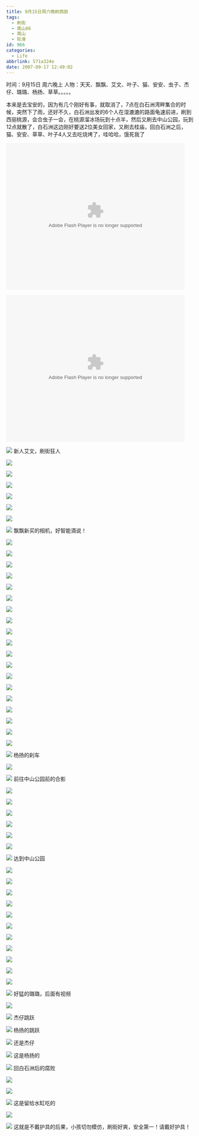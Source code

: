 ```yaml
---
title: 9月15日周六晚刷西丽
tags:
  - 刷街
  - 南山66
  - 南山
  - 轮滑
id: 966
categories:
  - Life
abbrlink: 571a324e
date: 2007-09-17 12:49:02
---
```


时间：9月15日 周六晚上
人物：天天、飘飘、艾文、叶子、猫、安安、虫子、杰仔、璐璐、杨扬、草草。。。。。

本来是去宝安的，因为有几个刚好有事，就取消了，7点在白石洲湾畔集合的时候，突然下了雨，还好不久，白石洲出发的6个人在湿漉漉的路面龟速前进，刷到西丽桃源，会合虫子一会，在桃源溜冰场玩到十点半，然后又刷去中山公园，玩到12点就散了，白石洲这边刚好要送2位美女回家，又刷去桂庙，回白石洲之后，猫、安安、草草、叶子4人又去吃烧烤了，哇哈哈，饿死我了

<embed src='//player.56.com/v_MTg4OTUzMDc.swf' type='application/x-shockwave-flash' width='480' height='395'></embed>
<!--more-->
<embed src='//player.56.com/v_MTg4OTU0NDA.swf' type='application/x-shockwave-flash' width='480' height='395'></embed>

![](/images/2007/09/17_113743_7857.jpg)
新人艾文，刷街狂人

![](/images/2007/09/17_113803_7858.jpg)

![](/images/2007/09/17_113815_7859.jpg)

![](/images/2007/09/17_124808_7860.jpg)

![](/images/2007/09/17_122022_7861.jpg)

![](/images/2007/09/17_122033_7862.jpg)

![](/images/2007/09/17_122112_7863.jpg)

![](/images/2007/09/17_122200_7864.jpg)
飘飘新买的相机，好智能滴说！

![](/images/2007/09/17_122227_7865.jpg)

![](/images/2007/09/17_122336_7866.jpg)

![](/images/2007/09/17_122634_7867.jpg)

![](/images/2007/09/17_122645_7868.jpg)

![](/images/2007/09/17_122651_7869.jpg)

![](/images/2007/09/17_122817_7870.jpg)

![](/images/2007/09/17_122850_7871.jpg)

![](/images/2007/09/17_123139_7872.jpg)

![](/images/2007/09/17_123145_7873.jpg)

![](/images/2007/09/17_123302_7874.jpg)

![](/images/2007/09/17_123316_7875.jpg)

![](/images/2007/09/17_123332_7876.jpg)

![](/images/2007/09/17_123339_7877.jpg)

![](/images/2007/09/17_123345_7878.jpg)

![](/images/2007/09/17_123413_7879.jpg)

![](/images/2007/09/17_123418_7880.jpg)

![](/images/2007/09/17_123434_7881.jpg)

![](/images/2007/09/17_123441_7882.jpg)

![](/images/2007/09/17_123453_7883.jpg)

![](/images/2007/09/17_123503_7884.jpg)
杨扬的刹车

![](/images/2007/09/17_123516_7885.jpg)

![](/images/2007/09/17_123554_7886.jpg)
前往中山公园前的合影

![](/images/2007/09/17_123623_7887.jpg)

![](/images/2007/09/17_123632_7888.jpg)

![](/images/2007/09/17_123637_7889.jpg)

![](/images/2007/09/17_123649_7890.jpg)

![](/images/2007/09/17_123721_7891.jpg)

![](/images/2007/09/17_123733_7892.jpg)

![](/images/2007/09/17_123743_7893.jpg)
达到中山公园

![](/images/2007/09/17_123810_7894.jpg)

![](/images/2007/09/17_124220_7895.jpg)

![](/images/2007/09/17_124227_7896.jpg)

![](/images/2007/09/17_124248_7897.jpg)

![](/images/2007/09/17_124255_7898.jpg)

![](/images/2007/09/17_124312_7899.jpg)

![](/images/2007/09/17_124319_7900.jpg)

![](/images/2007/09/17_124340_7901.jpg)

![](/images/2007/09/17_124351_7902.jpg)

![](/images/2007/09/17_124404_7903.jpg)

![](/images/2007/09/17_124418_7904.jpg)

![](/images/2007/09/17_124427_7905.jpg)
好猛的璐璐，后面有视频

![](/images/2007/09/17_124446_7906.jpg)

![](/images/2007/09/17_124504_7907.jpg)
杰仔跳跃

![](/images/2007/09/17_124517_7908.jpg)
杨扬的跳跃

![](/images/2007/09/17_124536_7909.jpg)
还是杰仔

![](/images/2007/09/17_124552_7910.jpg)
这是杨扬的

![](/images/2007/09/17_124607_7911.jpg)
回白石洲后的腐败

![](/images/2007/09/17_124628_7912.jpg)

![](/images/2007/09/17_124638_7913.jpg)

![](/images/2007/09/17_124645_7914.jpg)
这是留给水缸吃的

![](/images/2007/09/17_124703_7915.jpg)

![](/images/2007/09/17_124715_7916.jpg)
这就是不戴护具的后果，小孩切勿模仿，刷街好爽，安全第一！请戴好护具！